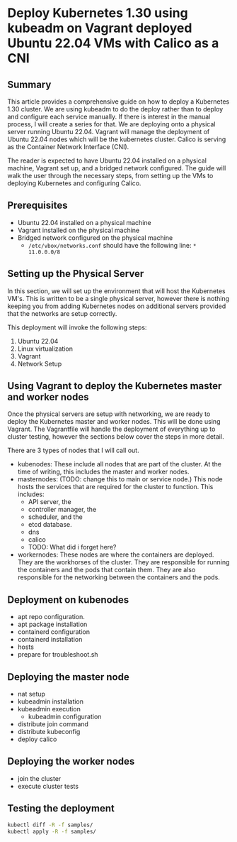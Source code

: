 # Deploy Kubernetes 1.30 using kubeadm on Vagrant deployed Ubuntu 22.04 VMs with Calico as a CNI

## Summary

This article provides a comprehensive guide on how to deploy a Kubernetes 1.30 cluster. 
We are using kubeadm to do the deploy rather than to deploy and configure each service manually.  If there is interest in the manual process, I will create a series for that. 
We are deploying onto a physical server running Ubuntu 22.04.  Vagrant will manage the deployment of Ubuntu 22.04 nodes which will be the kubernetes cluster. 
Calico is serving as the Container Network Interface (CNI). 

The reader is expected to have Ubuntu 22.04 installed on a physical machine, Vagrant set up, and a bridged network configured. The guide will walk the user through the necessary steps, from setting up the VMs to deploying Kubernetes and configuring Calico.

## Prerequisites

- Ubuntu 22.04 installed on a physical machine
- Vagrant installed on the physical machine
- Bridged network configured on the physical machine
    - `/etc/vbox/networks.conf` should have the following line: `* 11.0.0.0/8`

## Setting up the Physical Server

In this section, we will set up the environment that will host the Kubernetes VM's.  This is written to be a single physical server, however there is nothing keeping you from adding Kubernetes nodes on additional servers provided that the networks are setup correctly. 

This deployment will invoke the following steps:
1. Ubuntu 22.04
1. Linux virtualization
1. Vagrant
1. Network Setup

## Using Vagrant to deploy the Kubernetes master and worker nodes

Once the physical servers are setup with networking, we are ready to deploy the Kubernetes master and worker nodes.  This will be done using Vagrant.  The Vagrantfile will handle the deployment of everything up to cluster testing, however the sections below cover the steps in more detail.

There are 3 types of nodes that I will call out.
  - kubenodes: These include all nodes that are part of the cluster.  At the time of writing, this includes the master and worker nodes.
  - masternodes: (TODO: change this to main or service node.) This node hosts the services that are required for the cluster to function.  This includes:
    - API server, the 
    - controller manager, the 
    - scheduler, and the 
    - etcd database.
    - dns
    - calico
    - TODO: What did i forget here?
  - workernodes: These nodes are where the containers are deployed.  They are the workhorses of the cluster.  They are responsible for running the containers and the pods that contain them.  They are also responsible for the networking between the containers and the pods.

## Deployment on kubenodes

- apt repo configuration.
- apt package installation
- containerd configuration
- containerd installation
- hosts
- prepare for troubleshoot.sh


## Deploying the master node

- nat setup
- kubeadmin installation
- kubeadmin execution
  - kubeadmin configuration
- distribute join command
- distribute kubeconfig
- deploy calico

## Deploying the worker nodes

- join the cluster
- execute cluster tests

## Testing the deployment

```bash
kubectl diff -R -f samples/
kubectl apply -R -f samples/
```